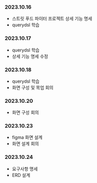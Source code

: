 ### 2023.10.16
+ 스트릿 푸드 파이터 프로젝트 상세 기능 명세
+ querydsl 학습
### 2023.10.17
+ querydsl 학습
+ 상세 기능 명세 수정
### 2023.10.18
+ querydsl 학습
+ 화면 구성 및 목업 회의
### 2023.10.20
+ 화면 구성 회의
### 2023.10.23
+ figma 화면 설계
+ 화면 설계 회의
### 2023.10.24
+ 요구사항 명세
+ ERD 설계
